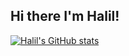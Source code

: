 ## Hi there I'm Halil!


<!--
**HalilRodoplu/HalilRodoplu** is a ✨ _special_ ✨ repository because its `README.md` (this file) appears on your GitHub profile.

Here are some ideas to get you started:

- 🔭 I’m currently working on ...
- 🌱 I’m currently learning ...
- 👯 I’m looking to collaborate on ...
- 🤔 I’m looking for help with ...
- 💬 Ask me about ...
- 📫 How to reach me: ...
- 😄 Pronouns: ...
- ⚡ Fun fact: ...
-->
[![Halil's GitHub stats](https://github-readme-stats.vercel.app/api?username=HalilRodoplu&show_icons=true&theme=tokyonight)](https://github.com/halilrodoplu/github-readme-stats)
